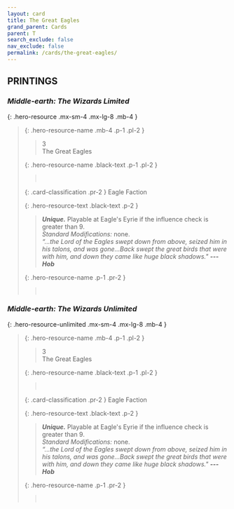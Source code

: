 ```yaml
---
layout: card
title: The Great Eagles
grand_parent: Cards
parent: T
search_exclude: false
nav_exclude: false
permalink: /cards/the-great-eagles/
---
```


## PRINTINGS


### _Middle-earth: The Wizards Limited_

{: .hero-resource .mx-sm-4 .mx-lg-8 .mb-4 }
> {: .hero-resource-name .mb-4 .p-1 .pl-2 }
> > <div class="card-mp">3</div>
> > <div class="card-name">The Great Eagles</div>
>
> {: .hero-resource-name .black-text .p-1 .pl-2 }
> > &nbsp;
>
> {: .card-classification .pr-2 }
> Eagle Faction
>
> {: .hero-resource-text .black-text .p-2 }
> > _**Unique.**_ Playable at Eagle's Eyrie if the influence check is greater than 9.  <br>_Standard Modifications:_ none. <br>_“...the Lord of the Eagles swept down from above, seized him in his talons, and was gone...Back swept the great birds that were with him, and down they came like huge black shadows."_ ***---Hob*** 
> 
> {: .hero-resource-name .p-1 .pr-2 }
> > <div class="card-shield"></div>
> > <div class="card-corruption">&nbsp;</div>

### _Middle-earth: The Wizards Unlimited_

{: .hero-resource-unlimited .mx-sm-4 .mx-lg-8 .mb-4 }
> {: .hero-resource-name .mb-4 .p-1 .pl-2 }
> > <div class="card-mp">3</div>
> > <div class="card-name">The Great Eagles</div>
>
> {: .hero-resource-name .black-text .p-1 .pl-2 }
> > &nbsp;
>
> {: .card-classification .pr-2 }
> Eagle Faction
>
> {: .hero-resource-text .black-text .p-2 }
> > _**Unique.**_ Playable at Eagle's Eyrie if the influence check is greater than 9.  <br>_Standard Modifications:_ none. <br>_“...the Lord of the Eagles swept down from above, seized him in his talons, and was gone...Back swept the great birds that were with him, and down they came like huge black shadows."_ ***---Hob*** 
> 
> {: .hero-resource-name .p-1 .pr-2 }
> > <div class="card-shield"></div>
> > <div class="card-corruption">&nbsp;</div>
